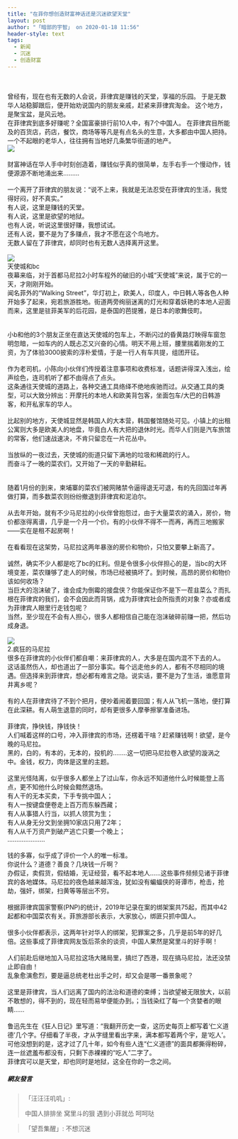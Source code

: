 ```yaml
---
title: "在菲你想创造财富神话还是沉迷欲望天堂"
layout: post
author: "「暗部的宇智」 on 2020-01-18 11:56"
header-style: text
tags:
  - 新闻
  - 沉迷
  - 创造财富
---
```


<input type="hidden" value="菲乐园提供">
<br><br>
曾经有，现在也有无数的人会说，菲律宾是赚钱的天堂，享福的乐园。
于是无数华人站稳脚跟后，便开始劝说国内的朋友亲戚，赶紧来菲律宾淘金。
这个地方，是聚宝盆，是风云地。
<br style="overflow-wrap: break-word; color: rgb(85, 85, 85); font-family: &quot;Segoe UI&quot;, Segoe, &quot;Segoe WP&quot;, Tahoma, &quot;Microsoft YaHei&quot;, sans-serif; font-size: 14px; white-space: normal; background-color: rgb(255, 255, 255);">
在菲律宾到底多好赚呢？全国富豪排行前10人中，有7个中国人。
在菲律宾目所能及的百货店，药店，餐饮，商场等等凡是有点名头的生意，大多都由中国人把持。
一个不起眼的老华人，往往拥有当地好几条繁华街道的地产。
<br style="overflow-wrap: break-word; color: rgb(85, 85, 85); font-family: &quot;Segoe UI&quot;, Segoe, &quot;Segoe WP&quot;, Tahoma, &quot;Microsoft YaHei&quot;, sans-serif; font-size: 14px; white-space: normal; background-color: rgb(255, 255, 255);">
<img src="http://images.feileyuan.com/images/ueditor/2020011811530000521133.jpg">
<br style="overflow-wrap: break-word; color: rgb(85, 85, 85); font-family: &quot;Segoe UI&quot;, Segoe, &quot;Segoe WP&quot;, Tahoma, &quot;Microsoft YaHei&quot;, sans-serif; font-size: 14px; white-space: normal; background-color: rgb(255, 255, 255);"><br style="overflow-wrap: break-word; color: rgb(85, 85, 85); font-family: &quot;Segoe UI&quot;, Segoe, &quot;Segoe WP&quot;, Tahoma, &quot;Microsoft YaHei&quot;, sans-serif; font-size: 14px; white-space: normal; background-color: rgb(255, 255, 255);">财富神话在华人手中时刻创造着，赚钱似乎真的很简单，左手右手一个慢动作，钱便源源不断地涌出来.........<br style="overflow-wrap: break-word; color: rgb(85, 85, 85); font-family: &quot;Segoe UI&quot;, Segoe, &quot;Segoe WP&quot;, Tahoma, &quot;Microsoft YaHei&quot;, sans-serif; font-size: 14px; white-space: normal; background-color: rgb(255, 255, 255);"><br style="overflow-wrap: break-word; color: rgb(85, 85, 85); font-family: &quot;Segoe UI&quot;, Segoe, &quot;Segoe WP&quot;, Tahoma, &quot;Microsoft YaHei&quot;, sans-serif; font-size: 14px; white-space: normal; background-color: rgb(255, 255, 255);">一个离开了菲律宾的朋友说：“说不上来，我就是无法忍受在菲律宾的生活，我觉得好闷，好不真实。”<br style="overflow-wrap: break-word; color: rgb(85, 85, 85); font-family: &quot;Segoe UI&quot;, Segoe, &quot;Segoe WP&quot;, Tahoma, &quot;Microsoft YaHei&quot;, sans-serif; font-size: 14px; white-space: normal; background-color: rgb(255, 255, 255);">有人说，这里是赚钱的天堂。<br style="overflow-wrap: break-word; color: rgb(85, 85, 85); font-family: &quot;Segoe UI&quot;, Segoe, &quot;Segoe WP&quot;, Tahoma, &quot;Microsoft YaHei&quot;, sans-serif; font-size: 14px; white-space: normal; background-color: rgb(255, 255, 255);">有人说，这里是欲望的地狱。<br style="overflow-wrap: break-word; color: rgb(85, 85, 85); font-family: &quot;Segoe UI&quot;, Segoe, &quot;Segoe WP&quot;, Tahoma, &quot;Microsoft YaHei&quot;, sans-serif; font-size: 14px; white-space: normal; background-color: rgb(255, 255, 255);">也有人说，听说这里很好赚，我想试试。<br style="overflow-wrap: break-word; color: rgb(85, 85, 85); font-family: &quot;Segoe UI&quot;, Segoe, &quot;Segoe WP&quot;, Tahoma, &quot;Microsoft YaHei&quot;, sans-serif; font-size: 14px; white-space: normal; background-color: rgb(255, 255, 255);">还有人说，要不是为了多赚点，我才不愿在这个鸟地方。<br style="overflow-wrap: break-word; color: rgb(85, 85, 85); font-family: &quot;Segoe UI&quot;, Segoe, &quot;Segoe WP&quot;, Tahoma, &quot;Microsoft YaHei&quot;, sans-serif; font-size: 14px; white-space: normal; background-color: rgb(255, 255, 255);">无数人留在了菲律宾，却同时也有无数人选择离开这里。<br style="overflow-wrap: break-word; color: rgb(85, 85, 85); font-family: &quot;Segoe UI&quot;, Segoe, &quot;Segoe WP&quot;, Tahoma, &quot;Microsoft YaHei&quot;, sans-serif; font-size: 14px; white-space: normal; background-color: rgb(255, 255, 255);"><br style="overflow-wrap: break-word; color: rgb(85, 85, 85); font-family: &quot;Segoe UI&quot;, Segoe, &quot;Segoe WP&quot;, Tahoma, &quot;Microsoft YaHei&quot;, sans-serif; font-size: 14px; white-space: normal; background-color: rgb(255, 255, 255);">
<img src="http://images.feileyuan.com/images/ueditor/2020011811540000322082.jpeg">
<br style="overflow-wrap: break-word; color: rgb(85, 85, 85); font-family: &quot;Segoe UI&quot;, Segoe, &quot;Segoe WP&quot;, Tahoma, &quot;Microsoft YaHei&quot;, sans-serif; font-size: 14px; white-space: normal; background-color: rgb(255, 255, 255);">
天使城和bc
<br>
夜幕来临，对于首都马尼拉2小时车程外的破旧的小城“天使城”来说，属于它的一天，才刚刚开始。<br style="overflow-wrap: break-word; color: rgb(85, 85, 85); font-family: &quot;Segoe UI&quot;, Segoe, &quot;Segoe WP&quot;, Tahoma, &quot;Microsoft YaHei&quot;, sans-serif; font-size: 14px; white-space: normal; background-color: rgb(255, 255, 255);">闻名菲外的“Walking Street”，华灯初上，欧美人，印度人，中日韩人等各色人种开始多了起来，宛若旅游胜地。街道两旁绚丽迷离的灯光和穿着妖艳的本地人迎面而来，这里是驻菲美军的后花园，是泰国的芭提雅，是日本的歌舞伎町。<br style="overflow-wrap: break-word; color: rgb(85, 85, 85); font-family: &quot;Segoe UI&quot;, Segoe, &quot;Segoe WP&quot;, Tahoma, &quot;Microsoft YaHei&quot;, sans-serif; font-size: 14px; white-space: normal; background-color: rgb(255, 255, 255);"><br style="overflow-wrap: break-word; color: rgb(85, 85, 85); font-family: &quot;Segoe UI&quot;, Segoe, &quot;Segoe WP&quot;, Tahoma, &quot;Microsoft YaHei&quot;, sans-serif; font-size: 14px; white-space: normal; background-color: rgb(255, 255, 255);">
<br>
小b和他的3个朋友正坐在直达天使城的包车上，不断闪过的昏黄路灯映得车窗忽明忽暗，一如车内的人既忐忑又兴奋的心情。明天不用上班，腰里揣着刚发的工资，为了体验3000披索的淳朴爱情，于是一行人有车共提，组团开征。<br style="overflow-wrap: break-word; color: rgb(85, 85, 85); font-family: &quot;Segoe UI&quot;, Segoe, &quot;Segoe WP&quot;, Tahoma, &quot;Microsoft YaHei&quot;, sans-serif; font-size: 14px; white-space: normal; background-color: rgb(255, 255, 255);"><br style="overflow-wrap: break-word; color: rgb(85, 85, 85); font-family: &quot;Segoe UI&quot;, Segoe, &quot;Segoe WP&quot;, Tahoma, &quot;Microsoft YaHei&quot;, sans-serif; font-size: 14px; white-space: normal; background-color: rgb(255, 255, 255);">作为老司机，小陈向小伙伴们传授着注意事项和收费标准，话题讲得深入浅出，绘声绘色，连司机听了都不由得点了点头。<br style="overflow-wrap: break-word; color: rgb(85, 85, 85); font-family: &quot;Segoe UI&quot;, Segoe, &quot;Segoe WP&quot;, Tahoma, &quot;Microsoft YaHei&quot;, sans-serif; font-size: 14px; white-space: normal; background-color: rgb(255, 255, 255);">这条通往天使城的道路上，各种交通工具络绎不绝地疾驰而过。从交通工具的类型，可以大致分辨出：开摩托的本地人和欧美背包客，坐面包车/大巴的日韩游客，和开私家车的华人。<br style="overflow-wrap: break-word; color: rgb(85, 85, 85); font-family: &quot;Segoe UI&quot;, Segoe, &quot;Segoe WP&quot;, Tahoma, &quot;Microsoft YaHei&quot;, sans-serif; font-size: 14px; white-space: normal; background-color: rgb(255, 255, 255);"><br style="overflow-wrap: break-word; color: rgb(85, 85, 85); font-family: &quot;Segoe UI&quot;, Segoe, &quot;Segoe WP&quot;, Tahoma, &quot;Microsoft YaHei&quot;, sans-serif; font-size: 14px; white-space: normal; background-color: rgb(255, 255, 255);">比起别的地方，天使城显然是韩国人的大本营，韩国餐馆随处可见。小镇上的出租公寓则大多是欧美人的地盘，毕竟白人有大把的退休时光。而华人们则是汽车旅馆的常客，他们速战速决，不肯只留恋在一片花丛中。<br style="overflow-wrap: break-word; color: rgb(85, 85, 85); font-family: &quot;Segoe UI&quot;, Segoe, &quot;Segoe WP&quot;, Tahoma, &quot;Microsoft YaHei&quot;, sans-serif; font-size: 14px; white-space: normal; background-color: rgb(255, 255, 255);"><br style="overflow-wrap: break-word; color: rgb(85, 85, 85); font-family: &quot;Segoe UI&quot;, Segoe, &quot;Segoe WP&quot;, Tahoma, &quot;Microsoft YaHei&quot;, sans-serif; font-size: 14px; white-space: normal; background-color: rgb(255, 255, 255);">当放纵的一夜过去，天使城的街道只留下满地的垃圾和稀疏的行人。<br style="overflow-wrap: break-word; color: rgb(85, 85, 85); font-family: &quot;Segoe UI&quot;, Segoe, &quot;Segoe WP&quot;, Tahoma, &quot;Microsoft YaHei&quot;, sans-serif; font-size: 14px; white-space: normal; background-color: rgb(255, 255, 255);">而奋斗了一晚的菜农们，又开始了一天的辛勤耕耘。<br style="overflow-wrap: break-word; color: rgb(85, 85, 85); font-family: &quot;Segoe UI&quot;, Segoe, &quot;Segoe WP&quot;, Tahoma, &quot;Microsoft YaHei&quot;, sans-serif; font-size: 14px; white-space: normal; background-color: rgb(255, 255, 255);"><br style="overflow-wrap: break-word; color: rgb(85, 85, 85); font-family: &quot;Segoe UI&quot;, Segoe, &quot;Segoe WP&quot;, Tahoma, &quot;Microsoft YaHei&quot;, sans-serif; font-size: 14px; white-space: normal; background-color: rgb(255, 255, 255);"><br style="overflow-wrap: break-word; color: rgb(85, 85, 85); font-family: &quot;Segoe UI&quot;, Segoe, &quot;Segoe WP&quot;, Tahoma, &quot;Microsoft YaHei&quot;, sans-serif; font-size: 14px; white-space: normal; background-color: rgb(255, 255, 255);">随着1月份的到来，柬埔寨的菜农们被网赌禁令逼得退无可退，有的先回国过年再做打算，而多数菜农则纷纷撤退到菲律宾和泥泊尔。<br style="overflow-wrap: break-word; color: rgb(85, 85, 85); font-family: &quot;Segoe UI&quot;, Segoe, &quot;Segoe WP&quot;, Tahoma, &quot;Microsoft YaHei&quot;, sans-serif; font-size: 14px; white-space: normal; background-color: rgb(255, 255, 255);"><br style="overflow-wrap: break-word; color: rgb(85, 85, 85); font-family: &quot;Segoe UI&quot;, Segoe, &quot;Segoe WP&quot;, Tahoma, &quot;Microsoft YaHei&quot;, sans-serif; font-size: 14px; white-space: normal; background-color: rgb(255, 255, 255);">从去年开始，就有不少马尼拉的小伙伴曾抱怨过，由于大量菜农的涌入，房价，物价都涨得离谱，几乎是一个月一个价。有的小伙伴不得不一而再，再而三地搬家——实在是租不起房啊！<br style="overflow-wrap: break-word; color: rgb(85, 85, 85); font-family: &quot;Segoe UI&quot;, Segoe, &quot;Segoe WP&quot;, Tahoma, &quot;Microsoft YaHei&quot;, sans-serif; font-size: 14px; white-space: normal; background-color: rgb(255, 255, 255);"><br style="overflow-wrap: break-word; color: rgb(85, 85, 85); font-family: &quot;Segoe UI&quot;, Segoe, &quot;Segoe WP&quot;, Tahoma, &quot;Microsoft YaHei&quot;, sans-serif; font-size: 14px; white-space: normal; background-color: rgb(255, 255, 255);">在看看现在这架势，马尼拉这两年暴涨的房价和物价，只怕又要攀上新高了。<br style="overflow-wrap: break-word; color: rgb(85, 85, 85); font-family: &quot;Segoe UI&quot;, Segoe, &quot;Segoe WP&quot;, Tahoma, &quot;Microsoft YaHei&quot;, sans-serif; font-size: 14px; white-space: normal; background-color: rgb(255, 255, 255);"><br style="overflow-wrap: break-word; color: rgb(85, 85, 85); font-family: &quot;Segoe UI&quot;, Segoe, &quot;Segoe WP&quot;, Tahoma, &quot;Microsoft YaHei&quot;, sans-serif; font-size: 14px; white-space: normal; background-color: rgb(255, 255, 255);">诚然，确实不少人都是吃了bc的红利。但是令很多小伙伴担心的是，当bc的大环境变差，菜农赚够了走人的时候，市场已经被搞坏了。到时候，高昂的房价和物价该如何收场？<br style="overflow-wrap: break-word; color: rgb(85, 85, 85); font-family: &quot;Segoe UI&quot;, Segoe, &quot;Segoe WP&quot;, Tahoma, &quot;Microsoft YaHei&quot;, sans-serif; font-size: 14px; white-space: normal; background-color: rgb(255, 255, 255);">当巨大的泡沫破了，谁会成为倒霉的接盘侠？你能保证你不是下一茬韭菜么？而扎根在菲律宾的我们，会不会因此而背锅，成为菲律宾社会所指责的对象？亦或者成为菲律宾人眼里行走钱包呢？<br style="overflow-wrap: break-word; color: rgb(85, 85, 85); font-family: &quot;Segoe UI&quot;, Segoe, &quot;Segoe WP&quot;, Tahoma, &quot;Microsoft YaHei&quot;, sans-serif; font-size: 14px; white-space: normal; background-color: rgb(255, 255, 255);">当然，至少现在不会有人担心，很多人都相信自己能在泡沫破碎前赚一把，然后功成身退。<br style="overflow-wrap: break-word; color: rgb(85, 85, 85); font-family: &quot;Segoe UI&quot;, Segoe, &quot;Segoe WP&quot;, Tahoma, &quot;Microsoft YaHei&quot;, sans-serif; font-size: 14px; white-space: normal; background-color: rgb(255, 255, 255);">
<br style="overflow-wrap: break-word; color: rgb(85, 85, 85); font-family: &quot;Segoe UI&quot;, Segoe, &quot;Segoe WP&quot;, Tahoma, &quot;Microsoft YaHei&quot;, sans-serif; font-size: 14px; white-space: normal; background-color: rgb(255, 255, 255);">
<img src="http://images.feileyuan.com/images/ueditor/2020011811550000432922.jpg">
<br style="overflow-wrap: break-word; color: rgb(85, 85, 85); font-family: &quot;Segoe UI&quot;, Segoe, &quot;Segoe WP&quot;, Tahoma, &quot;Microsoft YaHei&quot;, sans-serif; font-size: 14px; white-space: normal; background-color: rgb(255, 255, 255);">
2.疯狂的马尼拉
<br>
很多在菲律宾的小伙伴们都自嘲：来菲律宾的人，大多是在国内混不下去的人。<br style="overflow-wrap: break-word; color: rgb(85, 85, 85); font-family: &quot;Segoe UI&quot;, Segoe, &quot;Segoe WP&quot;, Tahoma, &quot;Microsoft YaHei&quot;, sans-serif; font-size: 14px; white-space: normal; background-color: rgb(255, 255, 255);">这话虽然伤人，却也道出了一部分事实。每个远走他乡的人，都有不尽相同的境遇。但选择来到菲律宾，想必都有难言之隐。说实话，要不是为了生活，谁愿意背井离乡呢？<br style="overflow-wrap: break-word; color: rgb(85, 85, 85); font-family: &quot;Segoe UI&quot;, Segoe, &quot;Segoe WP&quot;, Tahoma, &quot;Microsoft YaHei&quot;, sans-serif; font-size: 14px; white-space: normal; background-color: rgb(255, 255, 255);"><br style="overflow-wrap: break-word; color: rgb(85, 85, 85); font-family: &quot;Segoe UI&quot;, Segoe, &quot;Segoe WP&quot;, Tahoma, &quot;Microsoft YaHei&quot;, sans-serif; font-size: 14px; white-space: normal; background-color: rgb(255, 255, 255);">有的人在菲律宾待了不到个把月，便吵着闹着要回国；有人从飞机一落地，便打算在此深耕。有人萌生退意的同时，却有更很多人摩拳擦掌准备进场。<br style="overflow-wrap: break-word; color: rgb(85, 85, 85); font-family: &quot;Segoe UI&quot;, Segoe, &quot;Segoe WP&quot;, Tahoma, &quot;Microsoft YaHei&quot;, sans-serif; font-size: 14px; white-space: normal; background-color: rgb(255, 255, 255);"><br style="overflow-wrap: break-word; color: rgb(85, 85, 85); font-family: &quot;Segoe UI&quot;, Segoe, &quot;Segoe WP&quot;, Tahoma, &quot;Microsoft YaHei&quot;, sans-serif; font-size: 14px; white-space: normal; background-color: rgb(255, 255, 255);">菲律宾，挣快钱，挣钱快！<br style="overflow-wrap: break-word; color: rgb(85, 85, 85); font-family: &quot;Segoe UI&quot;, Segoe, &quot;Segoe WP&quot;, Tahoma, &quot;Microsoft YaHei&quot;, sans-serif; font-size: 14px; white-space: normal; background-color: rgb(255, 255, 255);">人们喊着这样的口号，冲入菲律宾的市场，还楞着干啥？赶紧赚钱啊！欲望，是今晚的马尼拉。<br style="overflow-wrap: break-word; color: rgb(85, 85, 85); font-family: &quot;Segoe UI&quot;, Segoe, &quot;Segoe WP&quot;, Tahoma, &quot;Microsoft YaHei&quot;, sans-serif; font-size: 14px; white-space: normal; background-color: rgb(255, 255, 255);">黑的，白的，有本的，无本的，投机的........这一切把马尼拉卷入欲望的漩涡之中。金钱，权力，肉体是这里的主题。<br style="overflow-wrap: break-word; color: rgb(85, 85, 85); font-family: &quot;Segoe UI&quot;, Segoe, &quot;Segoe WP&quot;, Tahoma, &quot;Microsoft YaHei&quot;, sans-serif; font-size: 14px; white-space: normal; background-color: rgb(255, 255, 255);"><br style="overflow-wrap: break-word; color: rgb(85, 85, 85); font-family: &quot;Segoe UI&quot;, Segoe, &quot;Segoe WP&quot;, Tahoma, &quot;Microsoft YaHei&quot;, sans-serif; font-size: 14px; white-space: normal; background-color: rgb(255, 255, 255);">这里光怪陆离，似乎很多人都坐上了过山车，你永远不知道他什么时候能登上高点，更不知他什么时候会黯然退场。<br style="overflow-wrap: break-word; color: rgb(85, 85, 85); font-family: &quot;Segoe UI&quot;, Segoe, &quot;Segoe WP&quot;, Tahoma, &quot;Microsoft YaHei&quot;, sans-serif; font-size: 14px; white-space: normal; background-color: rgb(255, 255, 255);">有人干的无本买卖，下手专挑中国人；<br style="overflow-wrap: break-word; color: rgb(85, 85, 85); font-family: &quot;Segoe UI&quot;, Segoe, &quot;Segoe WP&quot;, Tahoma, &quot;Microsoft YaHei&quot;, sans-serif; font-size: 14px; white-space: normal; background-color: rgb(255, 255, 255);">有人一按键盘便卷走上百万而东躲西藏；<br style="overflow-wrap: break-word; color: rgb(85, 85, 85); font-family: &quot;Segoe UI&quot;, Segoe, &quot;Segoe WP&quot;, Tahoma, &quot;Microsoft YaHei&quot;, sans-serif; font-size: 14px; white-space: normal; background-color: rgb(255, 255, 255);">有人从事猎人行当，以抓人领赏为生；<br style="overflow-wrap: break-word; color: rgb(85, 85, 85); font-family: &quot;Segoe UI&quot;, Segoe, &quot;Segoe WP&quot;, Tahoma, &quot;Microsoft YaHei&quot;, sans-serif; font-size: 14px; white-space: normal; background-color: rgb(255, 255, 255);">有人从身无分文到坐拥10家店只用了2年；<br style="overflow-wrap: break-word; color: rgb(85, 85, 85); font-family: &quot;Segoe UI&quot;, Segoe, &quot;Segoe WP&quot;, Tahoma, &quot;Microsoft YaHei&quot;, sans-serif; font-size: 14px; white-space: normal; background-color: rgb(255, 255, 255);">有人从千万资产到破产逃亡只要一个晚上；<br style="overflow-wrap: break-word; color: rgb(85, 85, 85); font-family: &quot;Segoe UI&quot;, Segoe, &quot;Segoe WP&quot;, Tahoma, &quot;Microsoft YaHei&quot;, sans-serif; font-size: 14px; white-space: normal; background-color: rgb(255, 255, 255);">.....................<br style="overflow-wrap: break-word; color: rgb(85, 85, 85); font-family: &quot;Segoe UI&quot;, Segoe, &quot;Segoe WP&quot;, Tahoma, &quot;Microsoft YaHei&quot;, sans-serif; font-size: 14px; white-space: normal; background-color: rgb(255, 255, 255);"><br style="overflow-wrap: break-word; color: rgb(85, 85, 85); font-family: &quot;Segoe UI&quot;, Segoe, &quot;Segoe WP&quot;, Tahoma, &quot;Microsoft YaHei&quot;, sans-serif; font-size: 14px; white-space: normal; background-color: rgb(255, 255, 255);">钱的多寡，似乎成了评价一个人的唯一标准。<br style="overflow-wrap: break-word; color: rgb(85, 85, 85); font-family: &quot;Segoe UI&quot;, Segoe, &quot;Segoe WP&quot;, Tahoma, &quot;Microsoft YaHei&quot;, sans-serif; font-size: 14px; white-space: normal; background-color: rgb(255, 255, 255);">你说什么？道德？善良？几块钱一斤啊？<br style="overflow-wrap: break-word; color: rgb(85, 85, 85); font-family: &quot;Segoe UI&quot;, Segoe, &quot;Segoe WP&quot;, Tahoma, &quot;Microsoft YaHei&quot;, sans-serif; font-size: 14px; white-space: normal; background-color: rgb(255, 255, 255);">办假证，卖假货，假结婚，无证经营，看不起本地人......这些事件频频见诸于菲律宾的各地媒体。马尼拉的夜色越来越浑浊，犹如没有蝙蝠侠的哥谭市，枪击，抢劫，强奸，绑架，扫黄等等层出不穷。<br style="overflow-wrap: break-word; color: rgb(85, 85, 85); font-family: &quot;Segoe UI&quot;, Segoe, &quot;Segoe WP&quot;, Tahoma, &quot;Microsoft YaHei&quot;, sans-serif; font-size: 14px; white-space: normal; background-color: rgb(255, 255, 255);"><br style="overflow-wrap: break-word; color: rgb(85, 85, 85); font-family: &quot;Segoe UI&quot;, Segoe, &quot;Segoe WP&quot;, Tahoma, &quot;Microsoft YaHei&quot;, sans-serif; font-size: 14px; white-space: normal; background-color: rgb(255, 255, 255);">根据菲律宾国家警察(PNP)的统计，2019年记录在案的绑架案共75起，而其中42起都和中国菜农有关。菲旅游部长表示，大家放心，绑匪只抓中国人。<br style="overflow-wrap: break-word; color: rgb(85, 85, 85); font-family: &quot;Segoe UI&quot;, Segoe, &quot;Segoe WP&quot;, Tahoma, &quot;Microsoft YaHei&quot;, sans-serif; font-size: 14px; white-space: normal; background-color: rgb(255, 255, 255);"><br style="overflow-wrap: break-word; color: rgb(85, 85, 85); font-family: &quot;Segoe UI&quot;, Segoe, &quot;Segoe WP&quot;, Tahoma, &quot;Microsoft YaHei&quot;, sans-serif; font-size: 14px; white-space: normal; background-color: rgb(255, 255, 255);">很多小伙伴都表示，这两年针对华人的绑架，犯罪案之多，几乎是前5年的好几倍。这些事成了菲律宾网友饭后茶余的谈资，中国人果然是窝里斗的好手啊！<br style="overflow-wrap: break-word; color: rgb(85, 85, 85); font-family: &quot;Segoe UI&quot;, Segoe, &quot;Segoe WP&quot;, Tahoma, &quot;Microsoft YaHei&quot;, sans-serif; font-size: 14px; white-space: normal; background-color: rgb(255, 255, 255);"><br style="overflow-wrap: break-word; color: rgb(85, 85, 85); font-family: &quot;Segoe UI&quot;, Segoe, &quot;Segoe WP&quot;, Tahoma, &quot;Microsoft YaHei&quot;, sans-serif; font-size: 14px; white-space: normal; background-color: rgb(255, 255, 255);">人们前赴后继地加入马尼拉这场大赌局里，搞烂了西港，现在搞马尼拉，法还没禁止即自由！<br style="overflow-wrap: break-word; color: rgb(85, 85, 85); font-family: &quot;Segoe UI&quot;, Segoe, &quot;Segoe WP&quot;, Tahoma, &quot;Microsoft YaHei&quot;, sans-serif; font-size: 14px; white-space: normal; background-color: rgb(255, 255, 255);">乱象愈演愈烈，要是逼总统老杜出手之时，却又会是哪一番景象呢？<br style="overflow-wrap: break-word; color: rgb(85, 85, 85); font-family: &quot;Segoe UI&quot;, Segoe, &quot;Segoe WP&quot;, Tahoma, &quot;Microsoft YaHei&quot;, sans-serif; font-size: 14px; white-space: normal; background-color: rgb(255, 255, 255);"><br style="overflow-wrap: break-word; color: rgb(85, 85, 85); font-family: &quot;Segoe UI&quot;, Segoe, &quot;Segoe WP&quot;, Tahoma, &quot;Microsoft YaHei&quot;, sans-serif; font-size: 14px; white-space: normal; background-color: rgb(255, 255, 255);">这里是菲律宾，当人们远离了国内的法治和道德的束缚；当欲望被无限放大，以前不敢想的，得不到的，现在轻而易举便能办到。；当钱染红了每一个贪婪者的眼睛......<br style="overflow-wrap: break-word; color: rgb(85, 85, 85); font-family: &quot;Segoe UI&quot;, Segoe, &quot;Segoe WP&quot;, Tahoma, &quot;Microsoft YaHei&quot;, sans-serif; font-size: 14px; white-space: normal; background-color: rgb(255, 255, 255);"><br style="overflow-wrap: break-word; color: rgb(85, 85, 85); font-family: &quot;Segoe UI&quot;, Segoe, &quot;Segoe WP&quot;, Tahoma, &quot;Microsoft YaHei&quot;, sans-serif; font-size: 14px; white-space: normal; background-color: rgb(255, 255, 255);">鲁迅先生在《狂人日记》里写道：“我翻开历史一查，这历史每页上都写着‘仁义道德’几个字。仔细看了半夜，才从字缝里看出字来，满本都写着两个宇，是‘吃人’。<br style="overflow-wrap: break-word; color: rgb(85, 85, 85); font-family: &quot;Segoe UI&quot;, Segoe, &quot;Segoe WP&quot;, Tahoma, &quot;Microsoft YaHei&quot;, sans-serif; font-size: 14px; white-space: normal; background-color: rgb(255, 255, 255);">可他没想到的是，这才过了几十年，如今有些人连“仁义道德”的面具都撕得粉碎，连一丝遮羞布都没有，只剩下赤裸裸的“吃人”二字了。<br style="overflow-wrap: break-word; color: rgb(85, 85, 85); font-family: &quot;Segoe UI&quot;, Segoe, &quot;Segoe WP&quot;, Tahoma, &quot;Microsoft YaHei&quot;, sans-serif; font-size: 14px; white-space: normal; background-color: rgb(255, 255, 255);">
菲律宾可以是天堂，却也同时是地狱，这全在你的一念之间。

##### 網友發言 
> 「汪汪汪叽叽」:
> <p>中国人排排坐 窝里斗的狠 遇到小菲就怂 呵呵哒<br></p>

> 「望吾集醒」:
> 不想沉迷


